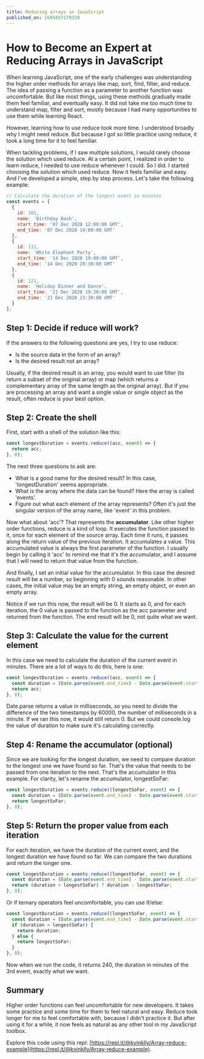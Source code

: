 ```yaml
---
title: Reducing arrays in JavaScript
published_on: 1605657179320
---
```


# How to Become an Expert at Reducing Arrays in JavaScript

When learning JavaScript, one of the early challenges was understanding the higher order methods for arrays like map, sort, find, filter, and reduce. The idea of passing a function as a parameter to another function was uncomfortable. But like most things, using these methods gradually made them feel familiar, and eventually easy. It did not take me too much time to understand map, filter and sort, mostly because I had many opportunities to use them while learning React.

However, learning how to use reduce took more time. I understood broadly why I might need reduce. But because I got so little practice using reduce, it took a long time for it to feel familiar.

When tackling problems, if I saw multiple solutions, I would rarely choose the solution which used reduce. At a certain point, I realized in order to learn reduce, I needed to use reduce whenever I could. So I did. I started choosing the solution which used reduce. Now it feels familiar and easy. And I've developed a simple, step by step process. Let's take the following example:

```js
// Calculate the duration of the longest event in minutes
const events = [
  {
    id: 101,
    name: 'Birthday Bash',
    start_time: '07 Dec 2020 12:00:00 GMT',
    end_time: '07 Dec 2020 14:00:00 GMT'
  },
  {
    id: 111,
    name: 'White Elephant Party',
    start_time: '14 Dec 2020 19:00:00 GMT',
    end_time: '14 Dec 2020 20:30:00 GMT'
  },
  {
    id: 121,
    name: 'Holiday Dinner and Dance',
    start_time: '21 Dec 2020 19:30:00 GMT',
    end_time: '21 Dec 2020 23:30:00 GMT'
  }
];

```

## Step 1: Decide if reduce will work?

If the answers to the following questions are yes, I try to use reduce:

- Is the source data in the form of an array?
- Is the desired result not an array?

Usually, if the desired result is an array, you would want to use filter (to return a subset of the original array) or map (which returns a complementary array of the same length as the original array). But if you are processing an array and want a single value or single object as the result, often reduce is your best option.

## Step 2: Create the shell

First, start with a shell of the solution like this:

```js
const longestDuration = events.reduce((acc, event) => {
  return acc;
}, 0);
```

The next three questions to ask are:

- What is a good name for the desired result? In this case, 'longestDuration' seems appropriate.
- What is the array where the data can be found? Here the array is called 'events'.
- Figure out what each element of the array represents? Often it's just the singular version of the array name, like 'event' in this problem.

Now what about 'acc'? That represents the **accumulator**. Like other higher order functions, reduce is a kind of loop. It executes the function passed to it, once for each element of the source array. Each time it runs, it passes along the return value of the previous iteration. It accumulates a value. This accumulated value is always the first parameter of the function. I usually begin by calling it 'acc' to remind me that it's the accumulator, and I assume that I will need to return that value from the function.

And finally, I set an initial value for the accumulator. In this case the desired result will be a number, so beginning with 0 sounds reasonable. In other cases, the initial value may be an empty string, an empty object, or even an empty array.

Notice if we run this now, the result will be 0. It starts as 0, and for each iteration, the 0 value is passed to the function as the acc parameter and returned from the function. The end result will be 0, not quite what we want.

## Step 3: Calculate the value for the current element

In this case we need to calculate the duration of the current event in minutes. There are a lot of ways to do this, here is one:

```js
const longestDuration = events.reduce((acc, event) => {
  const duration = (Date.parse(event.end_time) - Date.parse(event.start_time)) / 60000;
  return acc;
}, 0);
```

Date.parse returns a value in milliseconds, so you need to divide the difference of the two timestamps by 60000, the number of milliseconds in a minute. If we ran this now, it would still return 0. But we could console.log the value of duration to make sure it's calculating correctly.

## Step 4: Rename the accumulator (optional)

Since we are looking for the longest duration, we need to compare duration to the longest one we have found so far. That's the value that needs to be passed from one iteration to the next. That's the accumulator in this example. For clarity, let's rename the accumulator, longestSoFar:

```js
const longestDuration = events.reduce((longestSoFar, event) => {
  const duration = (Date.parse(event.end_time) - Date.parse(event.start_time)) / 60000;
  return longestSoFar;
}, 0);
```

## Step 5: Return the proper value from each iteration

For each iteration, we have the duration of the current event, and the longest duration we have found so far.  We can compare the two durations and return the longer one.

```js
const longestDuration = events.reduce((longestSoFar, event) => {
  const duration = (Date.parse(event.end_time) - Date.parse(event.start_time)) / 60000;
  return (duration > longestSoFar) ? duration : longestSoFar;
}, 0);
```

Or if ternary operators feel uncomfortable, you can use if/else:

```js
const longestDuration = events.reduce((longestSoFar, event) => {
  const duration = (Date.parse(event.end_time) - Date.parse(event.start_time)) / 60000;
  if (duration > longestSoFar) {
    return duration;
  } else {
    return longestSoFar;
  }
}, 0);
```
Now when we run the code, it returns 240, the duration in minutes of the 3rd event, exactly what we want.

## Summary

Higher order functions can feel uncomfortable for new developers. It takes some practice and some time for them to feel natural and easy. Reduce took longer for me to feel comfortable with, because I didn't practice it. But after using it for a while, it now feels as natural as any other tool in my JavaScript toolbox.

Explore this code using this repl: [https://repl.it/@kvinklly/Array-reduce-example](https://repl.it/@kvinklly/Array-reduce-example).
